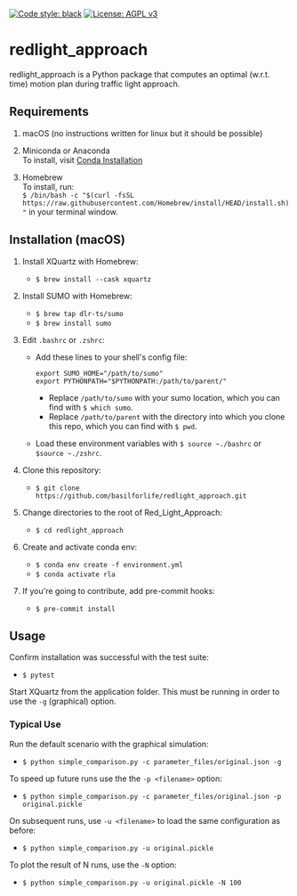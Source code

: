 [![Code style: black](https://img.shields.io/badge/code%20style-black-000000.svg)](https://github.com/psf/black)
[![License: AGPL v3](https://img.shields.io/badge/License-AGPL%20v3-blue.svg)](https://www.gnu.org/licenses/agpl-3.0)

# redlight_approach


redlight_approach is a Python package that computes an optimal (w.r.t. time) motion plan during traffic light approach.



## Requirements

1. macOS (no instructions written for linux but it should be possible)

2. Miniconda or Anaconda\
To install, visit
[Conda Installation](https://conda.io/projects/conda/en/latest/user-guide/install/macos.html)

3. Homebrew\
To install, run:\
`$ /bin/bash -c "$(curl -fsSL https://raw.githubusercontent.com/Homebrew/install/HEAD/install.sh)"`
in your terminal window.



## Installation (macOS)

1. Install XQuartz with Homebrew:
   * `$ brew install --cask xquartz`

2. Install SUMO with Homebrew:
   * `$ brew tap dlr-ts/sumo`
   * `$ brew install sumo`

3. Edit `.bashrc` or `.zshrc`:
   * Add these lines to your shell's config file:
     ```
     export SUMO_HOME="/path/to/sumo"
     export PYTHONPATH="$PYTHONPATH:/path/to/parent/"
     ```
        * Replace `/path/to/sumo` with your sumo location, which you can find with `$ which sumo`.
        * Replace `/path/to/parent` with the directory into which you clone this repo, which you can find with `$ pwd`.

   * Load these environment variables with
     `$ source ~./bashrc` or `$source ~./zshrc`.

4. Clone this repository:
   * `$ git clone https://github.com/basilforlife/redlight_approach.git`

5. Change directories to the root of Red_Light_Approach:
   * `$ cd redlight_approach`

6. Create and activate conda env:
   * `$ conda env create -f environment.yml`
   * `$ conda activate rla`

7. If you're going to contribute, add pre-commit hooks:
   * `$ pre-commit install`



## Usage

Confirm installation was successful with the test suite:
   * `$ pytest`

Start XQuartz from the application folder. This must be running in order to use the `-g` (graphical) option.

### Typical Use

Run the default scenario with the graphical simulation:
   * `$ python simple_comparison.py -c parameter_files/original.json -g`

To speed up future runs use the the `-p <filename>` option:
   * `$ python simple_comparison.py -c parameter_files/original.json -p original.pickle`

On subsequent runs, use `-u <filename>` to load the same configuration as before:
   * `$ python simple_comparison.py -u original.pickle`

To plot the result of N runs, use the `-N` option:
   * `$ python simple_comparison.py -u original.pickle -N 100`

